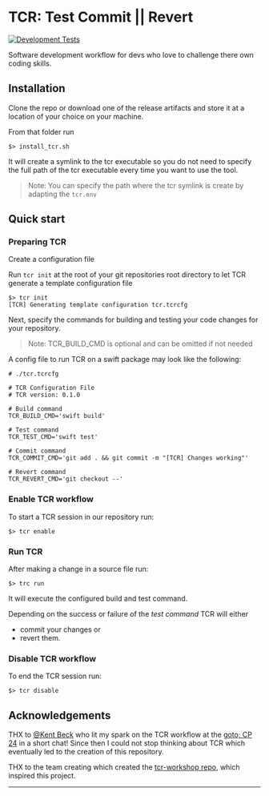 # TCR: Test Commit || Revert

<!-- Status Badges -->
[![Development Tests](https://github.com/angu-software/TCR-Workflow/actions/workflows/DevelopmentTests.yml/badge.svg)](https://github.com/angu-software/TCR-Workflow/actions/workflows/DevelopmentTests.yml)

Software development workflow for devs who love to challenge there own coding skills.

## Installation

Clone the repo or download one of the release artifacts and store it at a location of your choice on your machine.

From that folder run

```text
$> install_tcr.sh
```

It will create a symlink to the tcr executable so you do not need to specify the full path of the tcr executable every time you want to use the tool.

> Note: You can specify the path where the tcr symlink is create by adapting the `tcr.env`

## Quick start

### Preparing TCR

Create a configuration file

Run `tcr init` at the root of your git repositories root directory to let TCR generate a template configuration file

```text
$> tcr init
[TCR] Generating template configuration tcr.tcrcfg
```

Next, specify the commands for building and testing your code changes for your repository.

> Note: TCR_BUILD_CMD is optional and can be omitted if not needed

A config file to run TCR on a swift package may look like the following:

```shell
# ./tcr.tcrcfg

# TCR Configuration File
# TCR version: 0.1.0

# Build command
TCR_BUILD_CMD='swift build'

# Test command
TCR_TEST_CMD='swift test'

# Commit command
TCR_COMMIT_CMD='git add . && git commit -m "[TCR] Changes working"'

# Revert command
TCR_REVERT_CMD='git checkout --'
```

### Enable TCR workflow

To start a TCR session in our repository run:

```text
$> tcr enable
```

### Run TCR

After making a change in a source file run:

```text
$> trc run
```

It will execute the configured build and test command.

Depending on the success or failure of the *test command* TCR will either

* commit your changes or
* revert them.

### Disable TCR workflow

To end the TCR session run:

```text
$> tcr disable
```

## Acknowledgements

THX to [@Kent Beck] who lit my spark on the TCR workflow at the [goto; CP 24] in a short chat! Since then I could not stop thinking about TCR which eventually led to the creation of this repository.

THX to the team creating  which created the [tcr-workshop repo], which inspired this project.

---

[@Kent Beck]: https://github.com/KentBeck
[goto; CP 24]: https://gotocph.com/2024
[tcr-workshop repo]: https://github.com/islomar/tcr-workshop
